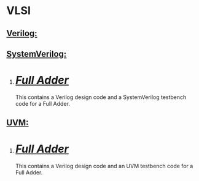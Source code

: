 # VLSI

<h2><u>Verilog:</u></h2>

<h2><u>SystemVerilog:</u></h2>
<ol>
<li><h1><i><a href="https://github.com/Sarunesh/full_adder_sv" target="blank">Full Adder</a></i></h1>
<p>This contains a Verilog design code and a SystemVerilog testbench code for a Full Adder.</p></li>
</ol>

<h2><u>UVM:</u></h2>
<ol>
<li><h1><i><a href="https://github.com/Sarunesh/full_adder_uvm" target="blank">Full Adder</a></i></h1>
<p>This contains a Verilog design code and an UVM testbench code for a Full Adder.</p></li>
</ol>
